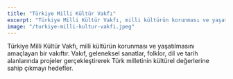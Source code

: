 ```yaml
---
title: "Türkiye Milli Kültür Vakfı"
excerpt: "Türkiye Milli Kültür Vakfı, milli kültürün korunması ve yaşatılmasını amaçlayan bir vakıftır."
image: "/turkiye-milli-kultur-vakfi.jpeg"
---
```


Türkiye Milli Kültür Vakfı, milli kültürün korunması ve yaşatılmasını amaçlayan bir vakıftır. Vakıf, geleneksel sanatlar, folklor, dil ve tarih alanlarında projeler gerçekleştirerek Türk milletinin kültürel değerlerine sahip çıkmayı hedefler.
